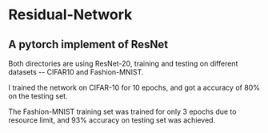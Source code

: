 # Residual-Network
A pytorch implement of ResNet
-----
Both directories are using ResNet-20, training and testing on different datasets -- CIFAR10 and Fashion-MNIST.

I trained the network on CIFAR-10 for 10 epochs, and got a accuracy of 80% on the testing set.

The Fashion-MNIST training set was trained for only 3 epochs due to resource limit, and 93% accuracy on testing set was achieved.
